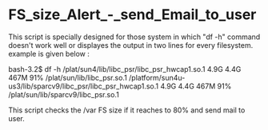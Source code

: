 # FS_size_Alert_-_send_Email_to_user

This script is specially designed for those system in which "df -h" command doesn't work well or displayes the output in two lines for every filesystem. example is given below :

bash-3.2$ df -h
/plat/sun4/lib/libc_psr/libc_psr_hwcap1.so.1
                       4.9G   4.4G   467M    91%    /plat/sun/lib/libc_psr.so.1
/platform/sun4u-us3/lib/sparcv9/libc_psr/libc_psr_hwcap1.so.1
                       4.9G   4.4G   467M    91%    /plat/sun/lib/sparcv9/libc_psr.so.1


This script checks the /var FS size if it reaches to 80% and send mail to user.
